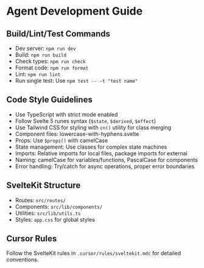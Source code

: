 # Agent Development Guide

## Build/Lint/Test Commands

- Dev server: `npm run dev`
- Build: `npm run build`
- Check types: `npm run check`
- Format code: `npm run format`
- Lint: `npm run lint`
- Run single test: Use `npm test -- -t "test name"`

## Code Style Guidelines

- Use TypeScript with strict mode enabled
- Follow Svelte 5 runes syntax (`$state`, `$derived`, `$effect`)
- Use Tailwind CSS for styling with `cn()` utility for class merging
- Component files: lowercase-with-hyphens.svelte
- Props: Use `$props()` with camelCase
- State management: Use classes for complex state machines
- Imports: Relative imports for local files, package imports for external
- Naming: camelCase for variables/functions, PascalCase for components
- Error handling: Try/catch for async operations, proper error boundaries

## SvelteKit Structure

- Routes: `src/routes/`
- Components: `src/lib/components/`
- Utilities: `src/lib/utils.ts`
- Styles: `app.css` for global styles

## Cursor Rules

Follow the SvelteKit rules in `.cursor/rules/sveltekit.mdc` for detailed conventions.
